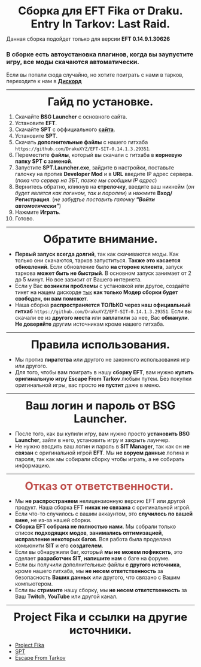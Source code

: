 
<!DOCTYPE html>
<html>
<head>
</head>
<body>
<p style="text-align: center; ">
<span style="font-size:22pt">
<b>Сборка для EFT Fika от Draku. Entry In Tarkov: Last Raid.</b>
</span>
</p>
</body>
</html>

Данная сборка подойдет только для версии **EFT 0.14.9.1.30626**
### В сборке есть автоустановка плагинов, когда вы заупустите игру, все моды скачаются автоматически. 
Если вы попали сюда случайно, но хотите поиграть с нами в тарков, переходите к нам в [**Дискорд**](https://discord.gg/9EqVQGbAEZ)

----

<!DOCTYPE html>
<html>
<head>
</head>
<body>
<p style="text-align: center; ">
<span style="font-size:22pt">
<b>Гайд по установке.</b>
</span>
</p>
</body>
</html>

1. Скачайте **BSG Launcher** с основного сайта.
2. Установите **EFT**.
3. Скачайте **SPT** c оффициального [**сайта**](https://sp-tarkov.com/).
4. Установите **SPT**.
5. Скачать **дополнительные файлы** с нашего гитхаба  `https://github.com/DrakuXYZ/EFT-SIT-0.14.1.3.29351`.
6. Переместите **файлы**, который вы скачали с гитхаба в **корневую папку SPT с заменой**.
7. Запустите **SPT.Launcher.exe**, зайдите в настройки, поставьте галочку на против **Developer Mod** и в **URL** введите IP адрес сервера. (*пока что сервер на ЗБТ, позже мы сообщим IP адрес*)
8. Вернитесь обратно, кликнув на **стрелочку**, введите ваш никнейм (*он будет являтся как логином, так и паролем*) и нажмите **Вход/Регистрация**. (*не забудтье поставить галочку **"Войти автомотически"***)
9. Нажмите **Играть**. 
10. Готово.


----

<!DOCTYPE html>
<html>
<head>
</head>
<body>
<p style="text-align: center; ">
<span style="font-size:22pt">
<b> Обратите внимание.</b>
</span>
</p>
</body>
</html>

- **Первый запуск всегда долгий**, так как скачиваются моды. Как только они скачаются, тарков запуститься. **Также это касается обновлений**. 
Если обновление было **на стороне клиента**, запуск таркова **может быть не быстрый**. В основном запуск занимает от 2 до 5 минут. Но все зависит от Вашего интернета.
- Если у Вас **возникли проблемы** с установкой или другое, создайте тикет на нащем дискорде [тык](https://discord.com/channels/1252458038854684732/1252795733782822967) **как только Модер сборки будет свободен, он вам поможет**.
- Наша сборка **распространяется ТОЛЬКО через наш официальный гитхаб**  `https://github.com/DrakuXYZ/EFT-SIT-0.14.1.3.29351`. 
Если вы скачали ее из **другого места** или **заплатили** за нее, Вас **обманули**. **Не доверяйте** другим источникам кроме нашего гитхаба.

---- 
<!DOCTYPE html>
<html>
<head>
</head>
<body>
<p style="text-align: center; ">
<span style="font-size:22pt">
<b> Правила использования.</b>
</span>
</p>
</body>
</html>

- Мы против **пиратства** или другого не законного использования игр или другого. 
- Для того, чтобы вам поиграть в нашу **сборку EFT**, вам нужно **купить оригинальную игру Escape From Tarkov** любым путем. Без покупки оригинальной игры, вас просто **не пустит** даже в меню. 

----

<!DOCTYPE html>
<html>
<head>
</head>
<body>
<p style="text-align: center; ">
<span style="font-size:22pt">
<b> Ваш логин и пароль от BSG Launcher.</b>
</span>
</p>
</body>
</html>

- После того, как вы купили игру, вам нужно просто **установить BSG Launcher**, зайти в него, установить игру и закрыть лаунчер. 
- Не нужно вводить ваш логин и пароль в **SIT Manager**, так как он **не связан** с оригинальной игрой **EFT**. 
Мы **не воруем данные** логина и пароля, так как мы собирали сборку чтобы играть, а не собирать информацию. 

----

<!DOCTYPE html>
<html>
<head>
</head>
<body>
<p style="text-align: center; ">
<font color="#c0504d">
<span style="font-size: 29.3333px;">
<b>Отказ от ответственности.&nbsp;</b>
</span>
</font>
</p>
</body>
</html>

- Мы **не распространяем** нелицензионную версию EFT или другой продукт. Наша сборка EFT **никак не связана** с оригинальной игрой.
- Если что-то случилось с вашим аккаунтом, это **случилось по вашей вине**, не из-за нашей сборки. 
- **Сборка EFT собрана не полностью нами**. Мы собрали только список **подходящих модов**, **занимались оптимизацией**, **исправление некоторых багов**. Вся работа была проделана комьюнити **SIT** и его **создателем**. 
- Если вы обнаружили баг, который **мы не можем пофиксить**, это сделает **разработчик SIT**, **напишите нам** о баге на форуме.
- Если вы получили дополнительные файлы **с другого источника**, кроме нашего гитхаба, мы **не несем ответственность** за безопасность **Ваших данных** или другого, что связано с Вашим компьютером.
- Если вы **стримите** нашу сборку, мы **не несем ответственность** за Ваш **Twitch**, **YouTube** или другой канал.

----


<!DOCTYPE html>
<html>
<head>
</head>
<body>
<p style="text-align: center; ">
<span style="font-size:22pt">
<b> Project Fika и ссылки на другие источники.</b>
</span>
</p>
</body>
</html>




- [Project Fika](https://discord.gg/project-fika)
- [SPT](https://sp-tarkov.com/)
- [Escape From Tarkov](https://www.escapefromtarkov.com/?lang=ru)

